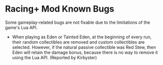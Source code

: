 # Racing+ Mod Known Bugs

<!-- cspell:ignore Kirbyster -->

Some gameplay-related bugs are not fixable due to the limitations of the game's Lua API.

- When playing as Eden or Tainted Eden, at the beginning of every run, their random collectibles are removed and custom collectibles are selected. However, if the natural passive collectible was Red Stew, then Eden will retain the damage bonus, because there is no way to remove it using the Lua API. (Reported by Kirbyster)

